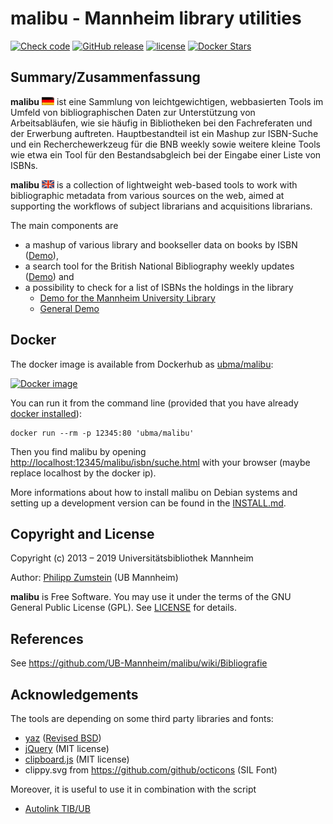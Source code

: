 # malibu - Mannheim library utilities

[![Check code](https://github.com/UB-Mannheim/malibu/actions/workflows/ci.yml/badge.svg)](https://github.com/UB-Mannheim/malibu/actions/workflows/ci.yml)
[![GitHub release](https://img.shields.io/github/release/UB-Mannheim/malibu.svg?maxAge=3600)](https://github.com/UB-Mannheim/malibu/releases)
[![license](https://img.shields.io/github/license/UB-Mannheim/malibu.svg?maxAge=2592000)](https://github.com/UB-Mannheim/malibu/blob/master/LICENSE)
[![Docker Stars](https://img.shields.io/docker/pulls/ubma/malibu.svg?maxAge=86400)](https://hub.docker.com/r/ubma/malibu/)

## Summary/Zusammenfassung

**malibu** ![de](https://raw.githubusercontent.com/UB-Mannheim/malibu/master/img/flag_de.jpeg) ist eine Sammlung von leichtgewichtigen, webbasierten Tools im Umfeld
von bibliographischen Daten zur Unterstützung von Arbeitsabläufen, wie sie
häufig in Bibliotheken bei den Fachreferaten und der Erwerbung auftreten.
Hauptbestandteil ist ein Mashup zur ISBN-Suche und ein Recherchewerkzeug für die
BNB weekly sowie weitere kleine Tools wie etwa ein Tool für den Bestandsabgleich bei der Eingabe einer Liste von ISBNs.

**malibu** ![en](https://raw.githubusercontent.com/UB-Mannheim/malibu/master/img/flag_en.jpeg) is a collection of lightweight web-based tools to work with bibliographic metadata from various sources on the web, aimed at supporting the workflows of subject librarians and acquisitions librarians.

The main components are

* a mashup of various library and bookseller data on books by ISBN
  ([Demo](https://data.bib.uni-mannheim.de/malibu/isbn/suche.html)),
* a search tool for the British National Bibliography weekly updates
  ([Demo](https://data.bib.uni-mannheim.de/malibu/bnb/recherche.php)) and
* a possibility to check for a list of ISBNs the holdings in the library
   - [Demo for the Mannheim University Library](https://data.bib.uni-mannheim.de/malibu/tools/bestandsabgleich.html)
   - [General Demo](https://data.bib.uni-mannheim.de/malibu/tools/bestandsabgleichA.html)


## Docker

The docker image is available from Dockerhub as [ubma/malibu](https://hub.docker.com/r/ubma/malibu/):

[![Docker image](https://dockeri.co/image/ubma/malibu)](https://hub.docker.com/r/ubma/malibu/)

You can run it from the command line (provided that you have already [docker installed](https://docs.docker.com/engine/installation/)):

```shell
docker run --rm -p 12345:80 'ubma/malibu'
```
Then you find malibu by opening [http://localhost:12345/malibu/isbn/suche.html](http://localhost:12345/malibu/isbn/suche.html) with your browser (maybe replace localhost by the docker ip).

More informations about how to install malibu on Debian systems and setting up a development version can be found in the [INSTALL.md](INSTALL.md).


## Copyright and License

Copyright (c) 2013 – 2019 Universitätsbibliothek Mannheim

Author: [Philipp Zumstein](https://github.com/zuphilip) (UB Mannheim)

**malibu** is Free Software. You may use it under the terms of the GNU General
Public License (GPL). See [LICENSE](./LICENSE) for details.

## References

See https://github.com/UB-Mannheim/malibu/wiki/Bibliografie

## Acknowledgements

The tools are depending on some third party libraries and fonts:

* [yaz](https://www.indexdata.com/resources/software/phpyaz/) ([Revised BSD](https://www.indexdata.com/resources/licenses/))
* [jQuery](https://github.com/jquery/jquery/) (MIT license)
* [clipboard.js](https://github.com/zenorocha/clipboard.js/) (MIT license)
* clippy.svg from https://github.com/github/octicons (SIL Font)

Moreover, it is useful to use it in combination with the script
* [Autolink TIB/UB](http://www.tempelb.de/autolink-tibub/)


